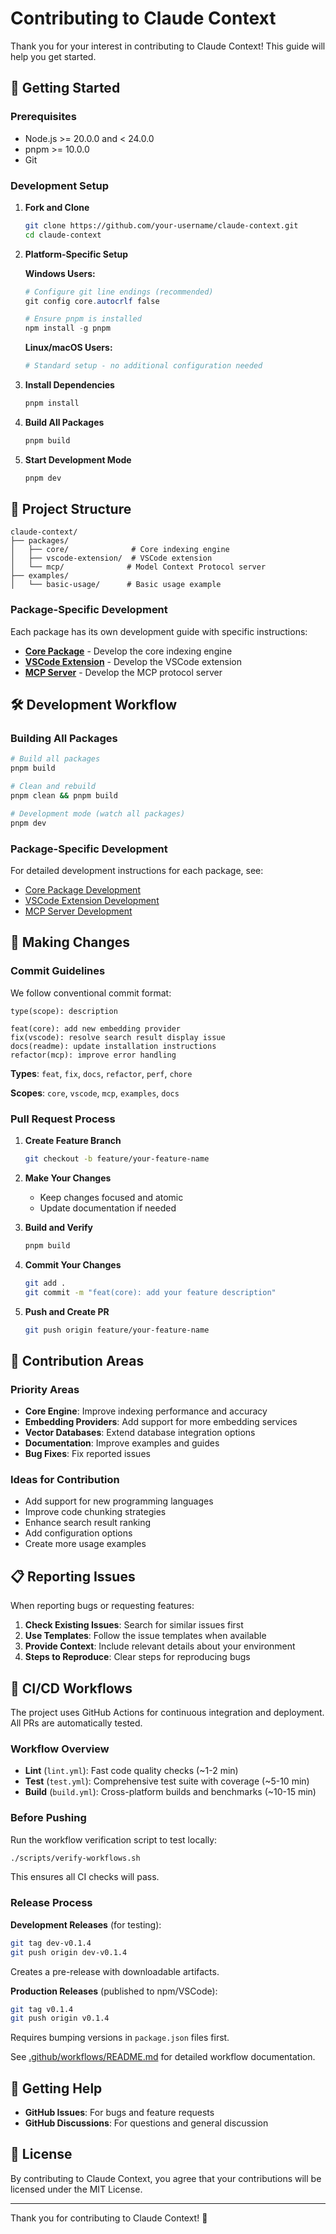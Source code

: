 # Contributing to Claude Context

Thank you for your interest in contributing to Claude Context! This guide will help you get started.

## 🚀 Getting Started

### Prerequisites

- Node.js >= 20.0.0 and < 24.0.0
- pnpm >= 10.0.0
- Git

### Development Setup

1. **Fork and Clone**

   ```bash
   git clone https://github.com/your-username/claude-context.git
   cd claude-context
   ```

2. **Platform-Specific Setup**

   **Windows Users:**

   ```powershell
   # Configure git line endings (recommended)
   git config core.autocrlf false

   # Ensure pnpm is installed
   npm install -g pnpm
   ```

   **Linux/macOS Users:**

   ```bash
   # Standard setup - no additional configuration needed
   ```

3. **Install Dependencies**

   ```bash
   pnpm install
   ```

4. **Build All Packages**

   ```bash
   pnpm build
   ```

5. **Start Development Mode**

   ```bash
   pnpm dev
   ```

## 📁 Project Structure

```
claude-context/
├── packages/
│   ├── core/              # Core indexing engine
│   ├── vscode-extension/  # VSCode extension
│   └── mcp/              # Model Context Protocol server
├── examples/
│   └── basic-usage/      # Basic usage example
```

### Package-Specific Development

Each package has its own development guide with specific instructions:

- **[Core Package](packages/core/CONTRIBUTING.md)** - Develop the core indexing engine
- **[VSCode Extension](packages/vscode-extension/CONTRIBUTING.md)** - Develop the VSCode extension
- **[MCP Server](packages/mcp/CONTRIBUTING.md)** - Develop the MCP protocol server

## 🛠️ Development Workflow

### Building All Packages

```bash
# Build all packages
pnpm build

# Clean and rebuild
pnpm clean && pnpm build

# Development mode (watch all packages)
pnpm dev
```

### Package-Specific Development

For detailed development instructions for each package, see:

- [Core Package Development](packages/core/CONTRIBUTING.md)
- [VSCode Extension Development](packages/vscode-extension/CONTRIBUTING.md)
- [MCP Server Development](packages/mcp/CONTRIBUTING.md)

## 📝 Making Changes

### Commit Guidelines

We follow conventional commit format:

```
type(scope): description

feat(core): add new embedding provider
fix(vscode): resolve search result display issue
docs(readme): update installation instructions
refactor(mcp): improve error handling
```

**Types**: `feat`, `fix`, `docs`, `refactor`, `perf`, `chore`

**Scopes**: `core`, `vscode`, `mcp`, `examples`, `docs`

### Pull Request Process

1. **Create Feature Branch**

   ```bash
   git checkout -b feature/your-feature-name
   ```

2. **Make Your Changes**
   - Keep changes focused and atomic
   - Update documentation if needed

3. **Build and Verify**

   ```bash
   pnpm build
   ```

4. **Commit Your Changes**

   ```bash
   git add .
   git commit -m "feat(core): add your feature description"
   ```

5. **Push and Create PR**

   ```bash
   git push origin feature/your-feature-name
   ```

## 🎯 Contribution Areas

### Priority Areas

- **Core Engine**: Improve indexing performance and accuracy
- **Embedding Providers**: Add support for more embedding services
- **Vector Databases**: Extend database integration options
- **Documentation**: Improve examples and guides
- **Bug Fixes**: Fix reported issues

### Ideas for Contribution

- Add support for new programming languages
- Improve code chunking strategies
- Enhance search result ranking
- Add configuration options
- Create more usage examples

## 📋 Reporting Issues

When reporting bugs or requesting features:

1. **Check Existing Issues**: Search for similar issues first
2. **Use Templates**: Follow the issue templates when available
3. **Provide Context**: Include relevant details about your environment
4. **Steps to Reproduce**: Clear steps for reproducing bugs

## 🔄 CI/CD Workflows

The project uses GitHub Actions for continuous integration and deployment. All PRs are automatically tested.

### Workflow Overview

- **Lint** (`lint.yml`): Fast code quality checks (~1-2 min)
- **Test** (`test.yml`): Comprehensive test suite with coverage (~5-10 min)
- **Build** (`build.yml`): Cross-platform builds and benchmarks (~10-15 min)

### Before Pushing

Run the workflow verification script to test locally:

```bash
./scripts/verify-workflows.sh
```

This ensures all CI checks will pass.

### Release Process

**Development Releases** (for testing):
```bash
git tag dev-v0.1.4
git push origin dev-v0.1.4
```

Creates a pre-release with downloadable artifacts.

**Production Releases** (published to npm/VSCode):
```bash
git tag v0.1.4
git push origin v0.1.4
```

Requires bumping versions in `package.json` files first.

See [.github/workflows/README.md](.github/workflows/README.md) for detailed workflow documentation.

## 💬 Getting Help

- **GitHub Issues**: For bugs and feature requests
- **GitHub Discussions**: For questions and general discussion

## 📄 License

By contributing to Claude Context, you agree that your contributions will be licensed under the MIT License.

---

Thank you for contributing to Claude Context! 🎉
